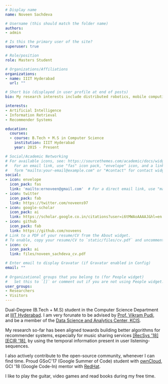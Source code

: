 ```yaml
---
# Display name
name: Noveen Sachdeva

# Username (this should match the folder name)
authors:
- admin

# Is this the primary user of the site?
superuser: true

# Role/position
role: Masters Student

# Organizations/Affiliations
organizations:
- name: IIIT Hyderabad
  url: ""

# Short bio (displayed in user profile at end of posts)
bio: My research interests include distributed robotics, mobile computing and programmable matter.

interests:
- Artificial Intelligence
- Information Retrieval
- Recommender Systems

education:
  courses:
  - course: B.Tech + M.S in Computer Science
    institution: IIIT Hyderabad
    year: 2015 - Present

# Social/Academic Networking
# For available icons, see: https://sourcethemes.com/academic/docs/widgets/#icons
#   For an email link, use "fas" icon pack, "envelope" icon, and a link in the
#   form "mailto:your-email@example.com" or "#contact" for contact widget.
social:
- icon: envelope
  icon_pack: fas
  link: 'mailto:ernoveen@gmail.com'  # For a direct email link, use "mailto:test@example.org".
- icon: twitter
  icon_pack: fab
  link: https://twitter.com/noveens97
- icon: google-scholar
  icon_pack: ai
  link: https://scholar.google.co.in/citations?user=i6tMWAoAAAAJ&hl=en
- icon: github
  icon_pack: fab
  link: https://github.com/noveens
# Link to a PDF of your resume/CV from the About widget.
# To enable, copy your resume/CV to `static/files/cv.pdf` and uncomment the lines below.  
- icon: cv
  icon_pack: ai
  link: files/noveen_sachdeva_cv.pdf

# Enter email to display Gravatar (if Gravatar enabled in Config)
email: ""
  
# Organizational groups that you belong to (for People widget)
#   Set this to `[]` or comment out if you are not using People widget.  
user_groups:
- Researchers
- Visitors
---
```


Dual-Degree (B.Tech + M.S) student in the Computer Science Department at [IIIT Hyderabad](https://www.iiit.ac.in/). I am very forunate to be advised by [Prof. Vikram Pudi](https://faculty.iiit.ac.in/~vikram/), and be a member of the [Data Science and Analytics Center, KCIS](http://dsac.iiit.ac.in/).

My research so-far has been aligned towards building better algorithms for recommender systems, especially for music sharing services [[RecSys '18]](https://doi.org/10.1145/3240323.3240397) [[ECIR '18]](https://doi.org/10.1007/978-3-319-76941-7_25), by using the temporal information present in user listening-sequences.

I also actively contribute to the open-source community, whenever I can find time. Proud GSoC'17 (Google Summer of Code) student with [ownCloud](https://github.com/owncloud), GCI '18 (Google Code-In) mentor with [RedHat](http://www.jboss.org/).

I like to play the guitar, video games and read books during my free time.